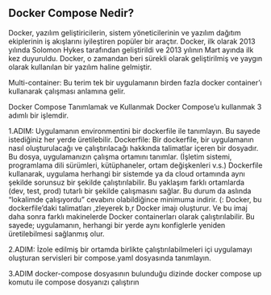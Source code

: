 ## Docker Compose Nedir?
Docker, yazılım geliştiricilerin, sistem yöneticilerinin ve yazılım dağıtım ekiplerinin iş akışlarını iyileştiren popüler bir araçtır.
Docker, ilk olarak 2013 yılında Solomon Hykes tarafından geliştirildi ve 2013 yılının Mart ayında ilk kez duyuruldu. Docker, o zamandan beri sürekli olarak geliştirilmiş ve yaygın olarak kullanılan bir yazılım haline gelmiştir.

Multi-container: Bu terim tek bir uygulamanın birden fazla docker container’ı kullanarak çalışması anlamına gelir.

Docker Compose Tanımlamak ve Kullanmak
Docker Compose’u kullanmak 3 adımlı bir işlemdir.

1.ADIM:
Uygulamanın environmentini bir dockerfile ile tanımlayın. Bu sayede istediğiniz her yerde üretilebilir.
Dockerfile: Bir dockerfile, bir uygulamanın nasıl oluşturulacağı ve çalıştırılacağı hakkında talimatlar içeren bir dosyadır. Bu dosya, uygulamanızın çalışma ortamını tanımlar. (İşletim sistemi, programlama dili sürümleri, kütüphaneler, ortam değişkenleri v.s.) Dockerfile kullanarak, uygulama herhangi bir sistemde ya da cloud ortamında aynı şekilde sorunsuz bir şekilde çalıştırılabilir. Bu yaklaşım farklı ortamlarda (dev, test, prod) tutarlı bir şekilde çalışmasını sağlar. Bu durum da aslında “lokalimde çalışıyordu” cevabını olabildiğince minimuma indirir. (:
Docker, bu dockerfile’daki talimatları ,zleyerek b,r Docker imajı oluşturur. Ve bu imaj daha sonra farklı makinelerde Docker containerları olarak çalıştırılabilir. Bu sayede; uygulamanın, herhangi bir yerde aynı konfiglerle yeniden üretilebilmesi sağlanmış olur.

2.ADIM:
İzole edilmiş bir ortamda birlikte çalıştırılabilmeleri içi uygulamayı oluşturan servisleri bir compose.yaml dosyasında tanımlayın.

3.ADIM
docker-compose dosyasının bulunduğu dizinde docker compose up komutu ile compose dosyanızı çalıştırın


